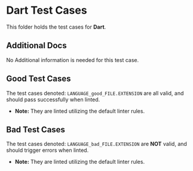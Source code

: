 # Dart Test Cases

This folder holds the test cases for **Dart**.

## Additional Docs

No Additional information is needed for this test case.

## Good Test Cases

The test cases denoted: `LANGUAGE_good_FILE.EXTENSION` are all valid, and should pass successfully when linted.

- **Note:** They are linted utilizing the default linter rules.

## Bad Test Cases

The test cases denoted: `LANGUAGE_bad_FILE.EXTENSION` are **NOT** valid, and should trigger errors when linted.

- **Note:** They are linted utilizing the default linter rules.
